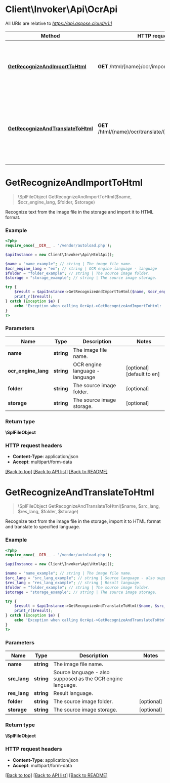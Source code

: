 # Client\Invoker\Api\OcrApi

All URIs are relative to *https://api.aspose.cloud/v1.1*

Method | HTTP request | Description
------------- | ------------- | -------------
[**GetRecognizeAndImportToHtml**](OcrApi.md#GetRecognizeAndImportToHtml) | **GET** /html/{name}/ocr/import | Recognize text from the image file in the storage and import it to HTML format.
[**GetRecognizeAndTranslateToHtml**](OcrApi.md#GetRecognizeAndTranslateToHtml) | **GET** /html/{name}/ocr/translate/{srcLang}/{resLang} | Recognize text from the image file in the storage, import it to HTML format and translate to specified language.


# **GetRecognizeAndImportToHtml**
> \SplFileObject GetRecognizeAndImportToHtml($name, $ocr_engine_lang, $folder, $storage)

Recognize text from the image file in the storage and import it to HTML format.

### Example
```php
<?php
require_once(__DIR__ . '/vendor/autoload.php');

$apiInstance = new Client\Invoker\Api\HtmlApi();

$name = "name_example"; // string | The image file name.
$ocr_engine_lang = "en"; // string | OCR engine language - language
$folder = "folder_example"; // string | The source image folder.
$storage = "storage_example"; // string | The source image storage.

try {
    $result = $apiInstance->GetRecognizeAndImportToHtml($name, $ocr_engine_lang, $folder, $storage);
    print_r($result);
} catch (Exception $e) {
    echo 'Exception when calling OcrApi->GetRecognizeAndImportToHtml: ', $e->getMessage(), PHP_EOL;
}
?>
```

### Parameters

Name | Type | Description  | Notes
------------- | ------------- | ------------- | -------------
 **name** | **string**| The image file name. |
 **ocr_engine_lang** | **string**| OCR engine language - language | [optional] [default to en]
 **folder** | **string**| The source image folder. | [optional]
 **storage** | **string**| The source image storage. | [optional]

### Return type

**\SplFileObject**

### HTTP request headers

 - **Content-Type**: application/json
 - **Accept**: multipart/form-data

[[Back to top]](#) [[Back to API list]](../../README.md#documentation-for-api-endpoints) [[Back to README]](../../README.md)

# **GetRecognizeAndTranslateToHtml**
> \SplFileObject GetRecognizeAndTranslateToHtml($name, $src_lang, $res_lang, $folder, $storage)

Recognize text from the image file in the storage, import it to HTML format and translate to specified language.

### Example
```php
<?php
require_once(__DIR__ . '/vendor/autoload.php');

$apiInstance = new Client\Invoker\Api\HtmlApi();

$name = "name_example"; // string | The image file name.
$src_lang = "src_lang_example"; // string | Source language - also supposed as the OCR engine language.
$res_lang = "res_lang_example"; // string | Result language.
$folder = "folder_example"; // string | The source image folder.
$storage = "storage_example"; // string | The source image storage.

try {
    $result = $apiInstance->GetRecognizeAndTranslateToHtml($name, $src_lang, $res_lang, $folder, $storage);
    print_r($result);
} catch (Exception $e) {
    echo 'Exception when calling OcrApi->GetRecognizeAndTranslateToHtml: ', $e->getMessage(), PHP_EOL;
}
?>
```

### Parameters

Name | Type | Description  | Notes
------------- | ------------- | ------------- | -------------
 **name** | **string**| The image file name. |
 **src_lang** | **string**| Source language - also supposed as the OCR engine language. |
 **res_lang** | **string**| Result language. |
 **folder** | **string**| The source image folder. | [optional]
 **storage** | **string**| The source image storage. | [optional]

### Return type

**\SplFileObject**

### HTTP request headers

 - **Content-Type**: application/json
 - **Accept**: multipart/form-data

[[Back to top]](#) [[Back to API list]](../../README.md#documentation-for-api-endpoints) [[Back to README]](../../README.md)

